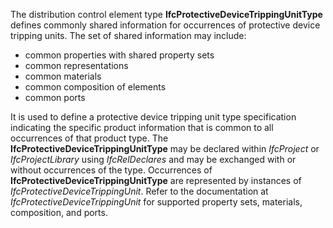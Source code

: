 The distribution control element type **IfcProtectiveDeviceTrippingUnitType** defines commonly shared information for occurrences of protective device tripping units. The set of shared information may include:

* common properties with shared property sets
* common representations
* common materials
* common composition of elements
* common ports

It is used to define a protective device tripping unit type specification indicating the specific product information that is common to all occurrences of that product type. The **IfcProtectiveDeviceTrippingUnitType** may be declared within _IfcProject_ or _IfcProjectLibrary_ using _IfcRelDeclares_ and may be exchanged with or without occurrences of the type. Occurrences of **IfcProtectiveDeviceTrippingUnitType** are represented by instances of _IfcProtectiveDeviceTrippingUnit_. Refer to the documentation at _IfcProtectiveDeviceTrippingUnit_ for supported property sets, materials, composition, and ports.